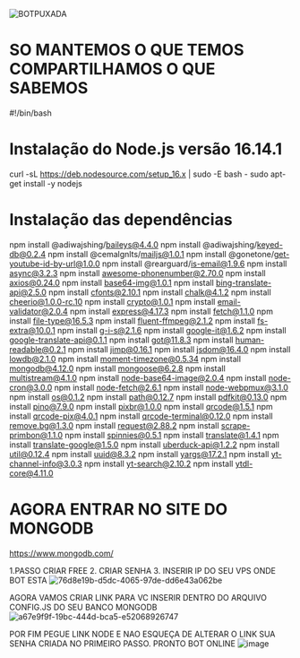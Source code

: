 
![BOTPUXADA](https://user-images.githubusercontent.com/20786530/222985521-6d62dde3-83b1-438b-aa5d-7a213f680c89.jpg)

# SO MANTEMOS O QUE TEMOS COMPARTILHAMOS O QUE SABEMOS


#!/bin/bash

# Instalação do Node.js versão 16.14.1
curl -sL https://deb.nodesource.com/setup_16.x | sudo -E bash -
sudo apt-get install -y nodejs

# Instalação das dependências
npm install @adiwajshing/baileys@4.4.0
npm install @adiwajshing/keyed-db@0.2.4
npm install @cemalgnlts/mailjs@1.0.1
npm install @gonetone/get-youtube-id-by-url@1.0.0
npm install @rearguard/is-email@1.9.6
npm install async@3.2.3
npm install awesome-phonenumber@2.70.0
npm install axios@0.24.0
npm install base64-img@1.0.1
npm install bing-translate-api@2.5.0
npm install cfonts@2.10.1
npm install chalk@4.1.2
npm install cheerio@1.0.0-rc.10
npm install crypto@1.0.1
npm install email-validator@2.0.4
npm install express@4.17.3
npm install fetch@1.1.0
npm install file-type@16.5.3
npm install fluent-ffmpeg@2.1.2
npm install fs-extra@10.0.1
npm install g-i-s@2.1.6
npm install google-it@1.6.2
npm install google-translate-api@0.1.1
npm install got@11.8.3
npm install human-readable@0.2.1
npm install jimp@0.16.1
npm install jsdom@16.4.0
npm install lowdb@2.1.0
npm install moment-timezone@0.5.34
npm install mongodb@4.12.0
npm install mongoose@6.2.8
npm install multistream@4.1.0
npm install node-base64-image@2.0.4
npm install node-cron@3.0.0
npm install node-fetch@2.6.1
npm install node-webpmux@3.1.0
npm install os@0.1.2
npm install path@0.12.7
npm install pdfkit@0.13.0
npm install pino@7.9.0
npm install pixbr@1.0.0
npm install qrcode@1.5.1
npm install qrcode-pix@4.0.1
npm install qrcode-terminal@0.12.0
npm install remove.bg@1.3.0
npm install request@2.88.2
npm install scrape-primbon@1.1.0
npm install spinnies@0.5.1
npm install translate@1.4.1
npm install translate-google@1.5.0
npm install uberduck-api@1.2.2
npm install util@0.12.4
npm install uuid@8.3.2
npm install yargs@17.2.1
npm install yt-channel-info@3.0.3
npm install yt-search@2.10.2
npm install ytdl-core@4.11.0

# AGORA ENTRAR NO SITE DO MONGODB
https://www.mongodb.com/ 

1.PASSO CRIAR FREE
2. CRIAR SENHA 
3. INSERIR IP DO SEU VPS ONDE BOT ESTA
![76d8e19b-d5dc-4065-97de-dd6e43a062be](https://user-images.githubusercontent.com/20786530/222986949-45b391a7-5907-4ddf-a1fc-0783fd4e1310.jpg)

AGORA VAMOS CRIAR LINK PARA VC INSERIR DENTRO DO ARQUIVO CONFIG.JS DO SEU BANCO MONGODB
![a67e9f9f-19bc-444d-bca5-e52068926747](https://user-images.githubusercontent.com/20786530/222987025-e6c87e81-6289-4aec-8cd0-a7d0099d7061.jpg)

POR FIM PEGUE LINK NODE E NAO ESQUEÇA DE ALTERAR O LINK SUA SENHA CRIADA NO PRIMEIRO PASSO. PRONTO BOT ONLINE
![image](https://user-images.githubusercontent.com/20786530/222987060-0f4f0ec1-26dd-471d-8583-b68cb28ed257.png)


